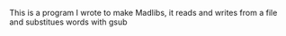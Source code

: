 This is a program I wrote to make Madlibs, it reads and writes from a file and substitues words with gsub

